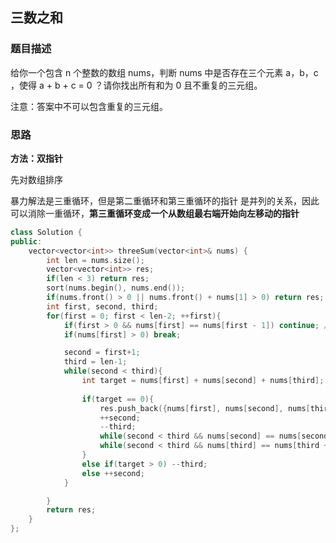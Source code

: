 ## 三数之和

### 题目描述

给你一个包含 n 个整数的数组 nums，判断 nums 中是否存在三个元素 a，b，c ，使得 a + b + c = 0 ？请你找出所有和为 0 且不重复的三元组。

注意：答案中不可以包含重复的三元组。

### 思路

**方法：双指针**

先对数组排序

暴力解法是三重循环，但是第二重循环和第三重循环的指针 是并列的关系，因此可以消除一重循环，**第三重循环变成一个从数组最右端开始向左移动的指针**

```C++
class Solution {
public:
    vector<vector<int>> threeSum(vector<int>& nums) {
        int len = nums.size();
        vector<vector<int>> res;
        if(len < 3) return res;
        sort(nums.begin(), nums.end());
        if(nums.front() > 0 || nums.front() + nums[1] > 0) return res;
        int first, second, third;
        for(first = 0; first < len-2; ++first){
            if(first > 0 && nums[first] == nums[first - 1]) continue; //消除第一重 重复的三元组
            if(nums[first] > 0) break;

            second = first+1;
            third = len-1;
            while(second < third){
                int target = nums[first] + nums[second] + nums[third];
                
                if(target == 0){
                    res.push_back({nums[first], nums[second], nums[third]});
                    ++second;
                    --third;
                    while(second < third && nums[second] == nums[second - 1]) ++second; //消除第二重 重复的三元组
                    while(second < third && nums[third] == nums[third + 1]) --third; //消除第三重 重复的三元组
                }
                else if(target > 0) --third;
                else ++second;
            }

        }
        return res;
    }
};
```

